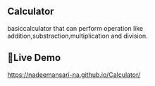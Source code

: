 ## Calculator
basiccalculator that can perform operation like addition,substraction,multiplication and division.
## 🚀Live Demo
 https://nadeemansari-na.github.io/Calculator/
